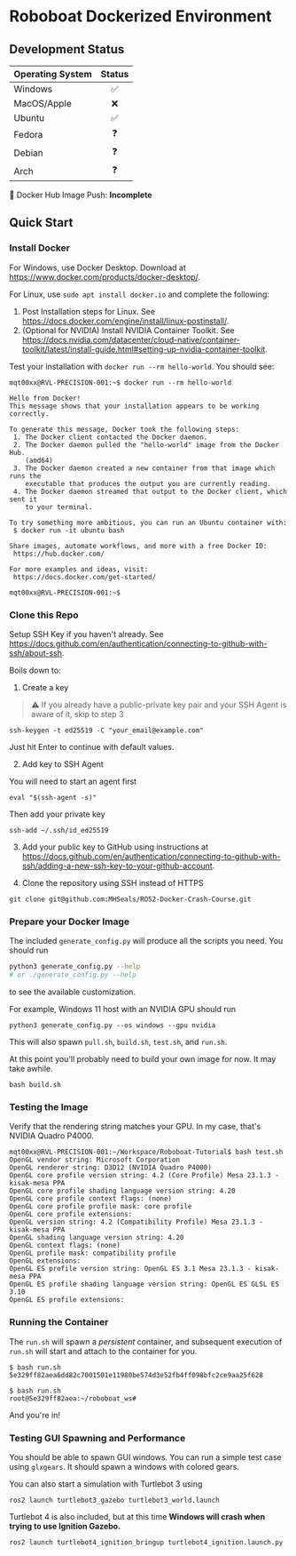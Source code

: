 # Roboboat Dockerized Environment

## Development Status

| Operating System | Status |
|------------------|:------:|
| Windows          |   ✅   |
| MacOS/Apple      |   ❌   |
| Ubuntu           |   ✅   |
| Fedora           |   ❓   |
| Debian           |   ❓   |
| Arch             |   ❓   |

🐳 Docker Hub Image Push: **Incomplete**

## Quick Start


### Install Docker

For Windows, use Docker Desktop. Download at https://www.docker.com/products/docker-desktop/.

For Linux, use `sudo apt install docker.io` and complete the following:

1. Post Installation steps for Linux. See https://docs.docker.com/engine/install/linux-postinstall/.
2. (Optional for NVIDIA) Install NVIDIA Container Toolkit. See https://docs.nvidia.com/datacenter/cloud-native/container-toolkit/latest/install-guide.html#setting-up-nvidia-container-toolkit.

Test your installation with `docker run --rm hello-world`. You should see:

```
mqt00xx@RVL-PRECISION-001:~$ docker run --rm hello-world

Hello from Docker!
This message shows that your installation appears to be working correctly.

To generate this message, Docker took the following steps:
 1. The Docker client contacted the Docker daemon.
 2. The Docker daemon pulled the "hello-world" image from the Docker Hub.
    (amd64)
 3. The Docker daemon created a new container from that image which runs the
    executable that produces the output you are currently reading.
 4. The Docker daemon streamed that output to the Docker client, which sent it
    to your terminal.

To try something more ambitious, you can run an Ubuntu container with:
 $ docker run -it ubuntu bash

Share images, automate workflows, and more with a free Docker ID:
 https://hub.docker.com/

For more examples and ideas, visit:
 https://docs.docker.com/get-started/

mqt00xx@RVL-PRECISION-001:~$
```

### Clone this Repo

Setup SSH Key if you haven't already. See https://docs.github.com/en/authentication/connecting-to-github-with-ssh/about-ssh.

Boils down to:

1. Create a key

> ⚠️ If you already have a public-private key pair and your SSH Agent is aware of it, skip to step 3

```
ssh-keygen -t ed25519 -C "your_email@example.com"
```

Just hit Enter to continue with default values.

2. Add key to SSH Agent

You will need to start an agent first

```
eval "$(ssh-agent -s)"
```

Then add your private key

```
ssh-add ~/.ssh/id_ed25519
```

3. Add your public key to GitHub using instructions at https://docs.github.com/en/authentication/connecting-to-github-with-ssh/adding-a-new-ssh-key-to-your-github-account.

4. Clone the repository using SSH instead of HTTPS

```
git clone git@github.com:MHSeals/ROS2-Docker-Crash-Course.git
```

### Prepare your Docker Image

The included `generate_config.py` will produce all the scripts you need. You should run

```bash
python3 generate_config.py --help
# or ./generate_config.py --help
```

to see the available customization.

For example, Windows 11 host with an NVIDIA GPU should run

```
python3 generate_config.py --os windows --gpu nvidia
```

This will also spawn `pull.sh`, `build.sh`, `test.sh`, and `run.sh`.

At this point you'll probably need to build your own image for now. It may take awhile.

```
bash build.sh
```

### Testing the Image

Verify that the rendering string matches your GPU. In my case, that's NVIDIA Quadro P4000.

```
mqt00xx@RVL-PRECISION-001:~/Workspace/Roboboat-Tutorial$ bash test.sh
OpenGL vendor string: Microsoft Corporation
OpenGL renderer string: D3D12 (NVIDIA Quadro P4000)
OpenGL core profile version string: 4.2 (Core Profile) Mesa 23.1.3 - kisak-mesa PPA
OpenGL core profile shading language version string: 4.20
OpenGL core profile context flags: (none)
OpenGL core profile profile mask: core profile
OpenGL core profile extensions:
OpenGL version string: 4.2 (Compatibility Profile) Mesa 23.1.3 - kisak-mesa PPA
OpenGL shading language version string: 4.20
OpenGL context flags: (none)
OpenGL profile mask: compatibility profile
OpenGL extensions:
OpenGL ES profile version string: OpenGL ES 3.1 Mesa 23.1.3 - kisak-mesa PPA
OpenGL ES profile shading language version string: OpenGL ES GLSL ES 3.10
OpenGL ES profile extensions:
```

### Running the Container

The `run.sh` will spawn a *persistent* container, and subsequent execution of `run.sh` will start and attach to the container for you.

```
$ bash run.sh
5e329ff82aea6dd82c7001501e11980be574d3e52fb4ff098bfc2ce9aa25f628

$ bash run.sh
root@5e329ff82aea:~/roboboat_ws#
```

And you're in!

### Testing GUI Spawning and Performance

You should be able to spawn GUI windows. You can run a simple test case using `glxgears`. It should spawn a windows with colored gears.

You can also start a simulation with Turtlebot 3 using

```
ros2 launch turtlebot3_gazebo turtlebot3_world.launch
```

Turtlebot 4 is also included, but at this time **Windows will crash when trying to use Ignition Gazebo.**

```
ros2 launch turtlebot4_ignition_bringup turtlebot4_ignition.launch.py
```